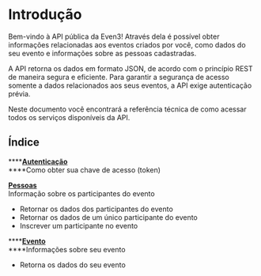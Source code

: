 # Introdução

Bem-vindo à API pública da Even3! Através dela é possível obter informações relacionadas aos eventos criados por você, como dados do seu evento e informações sobre as pessoas cadastradas.

A API retorna os dados em formato JSON, de acordo com o princípio REST de maneira segura e eficiente. Para garantir a segurança de acesso somente a dados relacionados aos seus eventos, a API exige autenticação prévia.  
  
Neste documento você encontrará a referência técnica de como acessar todos os serviços disponíveis da API.   


## Índice <a id="section/Autenticacao"></a>

\*\*\*\*[**Autenticação**](autenticacao.md)  
****Como obter sua chave de acesso \(token\)

[**Pessoas**](pessoas.md)  
Informação sobre os participantes do evento

* Retornar os dados dos participantes do evento
* Retornar os dados de um único participante do evento
* Inscrever um participante no evento

\*\*\*\*[**Evento**](evento.md)  
****Informações sobre seu evento

* Retorna os dados do seu evento



